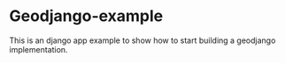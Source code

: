 # Geodjango-example
This is an django app example to show how to start building a geodjango implementation.

